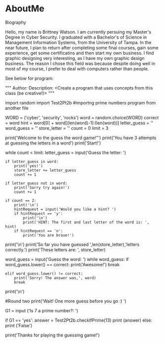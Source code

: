 # AboutMe
Biography


Hello, my name is Brittney Watson. I am currently persuing my Master's Degree in Cyber Security. I graduated with a Bachelor's of Science in Management Information Systems, from the University of Tampa. In the near future, I plan to return after completing some final courses, gain some experience, get some certificatins and then start my own business. I find graphic designing very interesting, as I have my own graphic design business. The reason I chose this field was because  despite doing well in most of my course, I prefer to deal with computers rather than people. 


See below for program:


"""
Author: <Brittney Watson>
Description: <Create a program that uses concepts from this class (be creative!)>
"""

import random
import Test2Pt2b #importng prime numbers program from another file 

WORD = ('cyber', 'security', 'rocks')
word = random.choice(WORD)
correct = word
hint = word[0] + word[(len(word)-1):(len(word))]
letter_guess = ''
word_guess = ''
store_letter = ''
count = 0
limit = 3

print('Welcome to the guess the word game!"')
print('You have 3 attempts at guessing the letters in a word')
print('Start!')

while count < limit:
    letter_guess = input('Guess the letter: ')

    if letter_guess in word:
        print('yes!')
        store_letter += letter_guess
        count += 1

    if letter_guess not in word:
        print('Sorry try again!')
        count += 1

    if count == 2:
        print('\n')
        hintRequest = input('Would you like a hint? ')
        if hintRequest == 'y':
            print('\n')
            print('HINT: The first and last letter of the word is: ', hint)
        if hintRequest == 'n':
            print('You are brave!')

print('\n')
print('So far you have guessed ',len(store_letter),'letters correctly.')
print('These letters are: ', store_letter)

word_guess = input('Guess the word: ')
while word_guess:
    if word_guess.lower() == correct:
        print('Awesome!')
        break

    elif word_guess.lower() != correct:
        print('Sorry! The answer was,', word)
        break

print('\n')

#Round two 
print('Wait! One more guess before you go :) ')

G1 = input ('Is 7 a prime number?: ')

if G1 == 'yes': 
    answer = Test2Pt2b.checkIfPrime(13) 
    print (answer)
else: 
    print ('False')

print('Thanks for playing the guessing game!')
